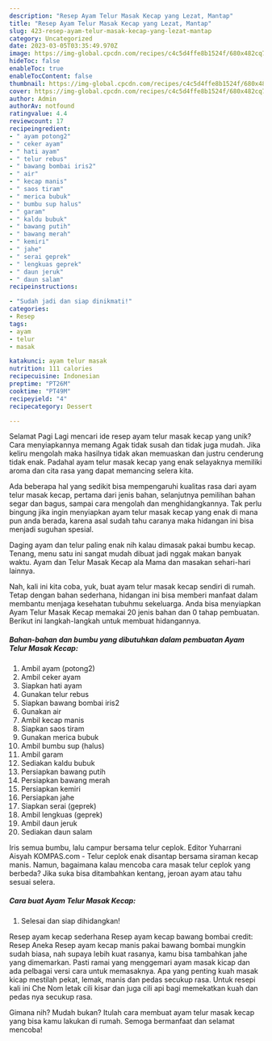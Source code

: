 ```yaml
---
description: "Resep Ayam Telur Masak Kecap yang Lezat, Mantap"
title: "Resep Ayam Telur Masak Kecap yang Lezat, Mantap"
slug: 423-resep-ayam-telur-masak-kecap-yang-lezat-mantap
category: Uncategorized
date: 2023-03-05T03:35:49.970Z
image: https://img-global.cpcdn.com/recipes/c4c5d4ffe8b1524f/680x482cq70/ayam-telur-masak-kecap-foto-resep-utama.jpg
hideToc: false
enableToc: true
enableTocContent: false
thumbnail: https://img-global.cpcdn.com/recipes/c4c5d4ffe8b1524f/680x482cq70/ayam-telur-masak-kecap-foto-resep-utama.jpg
cover: https://img-global.cpcdn.com/recipes/c4c5d4ffe8b1524f/680x482cq70/ayam-telur-masak-kecap-foto-resep-utama.jpg
author: Admin
authorAv: notfound
ratingvalue: 4.4
reviewcount: 17
recipeingredient:
- " ayam potong2"
- " ceker ayam"
- " hati ayam"
- " telur rebus"
- " bawang bombai iris2"
- " air"
- " kecap manis"
- " saos tiram"
- " merica bubuk"
- " bumbu sup halus"
- " garam"
- " kaldu bubuk"
- " bawang putih"
- " bawang merah"
- " kemiri"
- " jahe"
- " serai geprek"
- " lengkuas geprek"
- " daun jeruk"
- " daun salam"
recipeinstructions:

- "Sudah jadi dan siap dinikmati!"
categories:
- Resep
tags:
- ayam
- telur
- masak

katakunci: ayam telur masak 
nutrition: 111 calories
recipecuisine: Indonesian
preptime: "PT26M"
cooktime: "PT49M"
recipeyield: "4"
recipecategory: Dessert

---
```



Selamat Pagi Lagi mencari ide resep ayam telur masak kecap yang unik? Cara menyiapkannya memang Agak tidak susah dan tidak juga mudah. Jika keliru mengolah maka hasilnya tidak akan memuaskan dan justru cenderung tidak enak. Padahal ayam telur masak kecap yang enak selayaknya memiliki aroma dan cita rasa yang dapat memancing selera kita.


Ada beberapa hal yang sedikit bisa mempengaruhi kualitas rasa dari ayam telur masak kecap, pertama dari jenis bahan, selanjutnya pemilihan bahan segar dan bagus, sampai cara mengolah dan menghidangkannya. Tak perlu bingung jika ingin menyiapkan ayam telur masak kecap yang enak di mana pun anda berada, karena asal sudah tahu caranya maka hidangan ini bisa menjadi suguhan spesial.

Daging ayam dan telur paling enak nih kalau dimasak pakai bumbu kecap. Tenang, menu satu ini sangat mudah dibuat jadi nggak makan banyak waktu. Ayam dan Telur Masak Kecap ala Mama dan masakan sehari-hari lainnya.


Nah, kali ini kita coba, yuk, buat ayam telur masak kecap sendiri di rumah. Tetap dengan bahan sederhana, hidangan ini bisa memberi manfaat dalam membantu menjaga kesehatan tubuhmu sekeluarga. Anda bisa menyiapkan Ayam Telur Masak Kecap memakai 20 jenis bahan dan 0 tahap pembuatan. Berikut ini langkah-langkah untuk membuat hidangannya.

<!--inarticleads1-->

##### Bahan-bahan dan bumbu yang dibutuhkan dalam pembuatan Ayam Telur Masak Kecap:

1. Ambil  ayam (potong2)
1. Ambil  ceker ayam
1. Siapkan  hati ayam
1. Gunakan  telur rebus
1. Siapkan  bawang bombai iris2
1. Gunakan  air
1. Ambil  kecap manis
1. Siapkan  saos tiram
1. Gunakan  merica bubuk
1. Ambil  bumbu sup (halus)
1. Ambil  garam
1. Sediakan  kaldu bubuk
1. Persiapkan  bawang putih
1. Persiapkan  bawang merah
1. Persiapkan  kemiri
1. Persiapkan  jahe
1. Siapkan  serai (geprek)
1. Ambil  lengkuas (geprek)
1. Ambil  daun jeruk
1. Sediakan  daun salam


Iris semua bumbu, lalu campur bersama telur ceplok. Editor Yuharrani Aisyah KOMPAS.com - Telur ceplok enak disantap bersama siraman kecap manis. Namun, bagaimana kalau mencoba cara masak telur ceplok yang berbeda? Jika suka bisa ditambahkan kentang, jeroan ayam atau tahu sesuai selera. 

<!--inarticleads2-->

##### Cara buat Ayam Telur Masak Kecap:


1. Selesai dan siap dihidangkan!

Resep ayam kecap sederhana Resep ayam kecap bawang bombai credit: Resep Aneka Resep ayam kecap manis pakai bawang bombai mungkin sudah biasa, nah supaya lebih kuat rasanya, kamu bisa tambahkan jahe yang dimemarkan. Pasti ramai yang menggemari ayam masak kicap dan ada pelbagai versi cara untuk memasaknya. Apa yang penting kuah masak kicap mestilah pekat, lemak, manis dan pedas secukup rasa. Untuk resepi kali ini Che Nom letak cili kisar dan juga cili api bagi memekatkan kuah dan pedas nya secukup rasa. 

Gimana nih? Mudah bukan? Itulah cara membuat ayam telur masak kecap yang bisa kamu lakukan di rumah. Semoga bermanfaat dan selamat mencoba!
